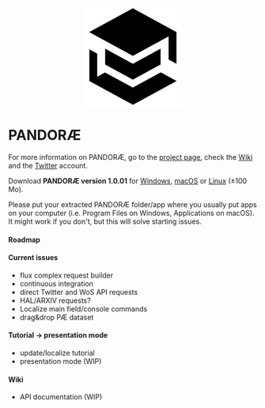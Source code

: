 <p align="center"><img src="./PANDORAE.png" width="200px" alt="PANDORAE Logo">


# PANDORÆ

For more information on PANDORÆ, go to the [project page](https://guillaume-levrier.github.io/PANDORAE/), check the [Wiki](https://github.com/Guillaume-Levrier/PANDORAE/wiki) and the [Twitter](https://mobile.twitter.com/PANDORAE_CORE)   account.

Download **PANDORÆ version 1.0.01** for [Windows](https://anthropos-ecosystems.com/pandorae/PANDORAE-win32-x64.zip), [macOS](https://anthropos-ecosystems.com/pandorae/PANDORAE-darwin-x64.zip) or [Linux](https://anthropos-ecosystems.com/pandorae/PANDORAE-linux-x64.zip) (±100 Mo).

Please put your extracted PANDORÆ folder/app where you usually put apps on your computer (i.e. Program Files on Windows, Applications on macOS). It might work if you don't, but this will solve starting issues.

#### Roadmap

#### Current issues
- flux complex request builder
- continuous integration
- direct Twitter and WoS API requests
- HAL/ARXIV requests?
- Localize main field/console commands
- drag&drop PÆ dataset

#### Tutorial -> presentation mode
- update/localize tutorial
- presentation mode (WIP)

#### Wiki
- API documentation (WIP)

